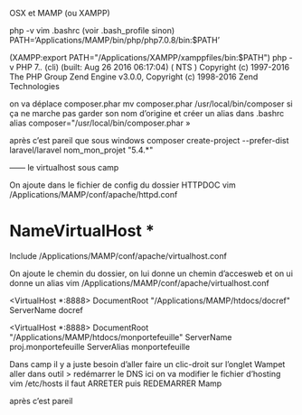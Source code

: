OSX et MAMP (ou XAMPP)

php -v
vim .bashrc (voir .bash_profile sinon)
 PATH=‘Applications/MAMP/bin/php/php7.0.8/bin:$PATH’

(XAMPP:export PATH="/Applications/XAMPP/xamppfiles/bin:$PATH")
php -v
PHP 7.*.* (cli) (built: Aug 26 2016 06:17:04) ( NTS )
Copyright (c) 1997-2016 The PHP Group
Zend Engine v3.0.0, Copyright (c) 1998-2016 Zend Technologies


 
on va déplace composer.phar
mv composer.phar /usr/local/bin/composer
si ça ne marche pas garder son nom d’origine et créer un alias dans .bashrc
alias composer="/usr/local/bin/composer.phar »

après c’est pareil que sous windows
composer create-project --prefer-dist laravel/laravel nom_mon_projet "5.4.*" 


——
le virtualhost sous camp

On ajoute dans le fichier de config du dossier HTTPDOC
vim /Applications/MAMP/conf/apache/httpd.conf
# NameVirtualHost *
Include /Applications/MAMP/conf/apache/virtualhost.conf



On ajoute le chemin du dossier, on lui donne un chemin d’accesweb et on ui donne un alias
vim /Applications/MAMP/conf/apache/virtualhost.conf

<VirtualHost *:8888>
	DocumentRoot	"/Applications/MAMP/htdocs/docref"
	ServerName		docref
</VirtualHost>

<VirtualHost *:8888>
	DocumentRoot	"/Applications/MAMP/htdocs/monportefeuille"
	ServerName		proj.monportefeuille
	ServerAlias		monportefeuille
</VirtualHost>

Dans camp il y a juste besoin d’aller faire un clic-droit sur l’onglet Wampet aller dans outil > redémarrer le DNS ici on va modifier le fichier d’hosting
vim /etc/hosts il faut ARRETER puis REDEMARRER Mamp


après c’est pareil
